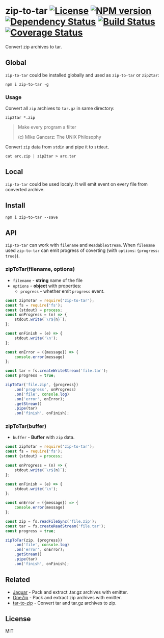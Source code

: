 # zip-to-tar [![License][LicenseIMGURL]][LicenseURL] [![NPM version][NPMIMGURL]][NPMURL] [![Dependency Status][DependencyStatusIMGURL]][DependencyStatusURL] [![Build Status][BuildStatusIMGURL]][BuildStatusURL] [![Coverage Status][CoverageIMGURL]][CoverageURL]

Convert zip archives to tar.

## Global

`zip-to-tar` could be installed globally and used as `zip-to-tar` or `zip2tar`:

```
npm i zip-to-tar -g
```

### Usage

Convert all `zip` archives to `tar.gz` in same directory:

```
zip2tar *.zip
```

> Make every program a filter
>
> (c) Mike Gancarz: The UNIX Philosophy

Convert `zip` data from `stdin` and pipe it to `stdout`.

```
cat arc.zip | zip2tar > arc.tar
```

## Local

`zip-to-tar` could be used localy. It will emit event on every file from converted archive.

## Install

```
npm i zip-to-tar --save
```

## API

`zip-to-tar` can work with `filename` and `ReadableStream`. When `filename` used `zip-to-tar` can emit
progress of coverting (with `options`: `{progress: true}`).

### zipToTar(filename, options)

- `filename` - **string** name of the file
- `options` - **object** with properties:
  - `progress` - whether emit `progress` event.

```js
const zipToTar = require('zip-to-tar');
const fs = require('fs');
const {stdout} = process;
const onProgress = (n) => {
    stdout.write(`\r${n}`);
};

const onFinish = (e) => {
    stdout.write('\n');
};

const onError = ({message}) => {
    console.error(message)
};

const tar = fs.createWriteStream('file.tar');
const progress = true;

zipToTar('file.zip', {progress})
    .on('progress', onProgress)
    .on('file', console.log)
    .on('error', onError);
    .getStream()
    .pipe(tar)
    .on('finish', onFinish);

```

### zipToTar(buffer)

- `buffer` - **Buffer** with `zip` data.

```js
const zipToTar = require('zip-to-tar');
const fs = require('fs');
const {stdout} = process;

const onProgress = (n) => {
    stdout.write(`\r${n}`);
};

const onFinish = (e) => {
    stdout.write('\n');
};

const onError = ({message}) => {
    console.error(message)
};

const zip = fs.readFileSync('file.zip');
const tar = fs.createReadStream('file.tar');
const progress = true;

zipToTar(zip, {progress})
    .on('file', console.log)
    .on('error', onError);
    .getStream()
    .pipe(tar)
    .on('finish', onFinish);
```

## Related

- [Jaguar](https://github.com/coderaiser/node-jaguar "Jaguar") - Pack and extract .tar.gz archives with emitter.
- [OneZip](https://github.com/coderaiser/node-onezip "OneZip") - Pack and extract zip archives with emitter.
- [tar-to-zip](https://github.com/coderaiser/node-tar-to-zip "Tar To Zip") - Convert tar and tar.gz archives to zip.

## License

MIT

[NPMIMGURL]:                https://img.shields.io/npm/v/zip-to-tar.svg?style=flat
[BuildStatusIMGURL]:        https://img.shields.io/travis/coderaiser/node-zip-to-tar/master.svg?style=flat
[DependencyStatusIMGURL]:   https://img.shields.io/gemnasium/coderaiser/node-zip-to-tar.svg?style=flat
[LicenseIMGURL]:            https://img.shields.io/badge/license-MIT-317BF9.svg?style=flat
[NPMURL]:                   https://npmjs.org/package/zip-to-tar "npm"
[BuildStatusURL]:           https://travis-ci.org/coderaiser/node-zip-to-tar  "Build Status"
[DependencyStatusURL]:      https://gemnasium.com/coderaiser/node-zip-to-tar "Dependency Status"
[LicenseURL]:               https://tldrlegal.com/license/mit-license "MIT License"

[CoverageURL]:              https://coveralls.io/github/coderaiser/node-zip-to-tar?branch=master
[CoverageIMGURL]:           https://coveralls.io/repos/coderaiser/node-zip-to-tar/badge.svg?branch=master&service=github

